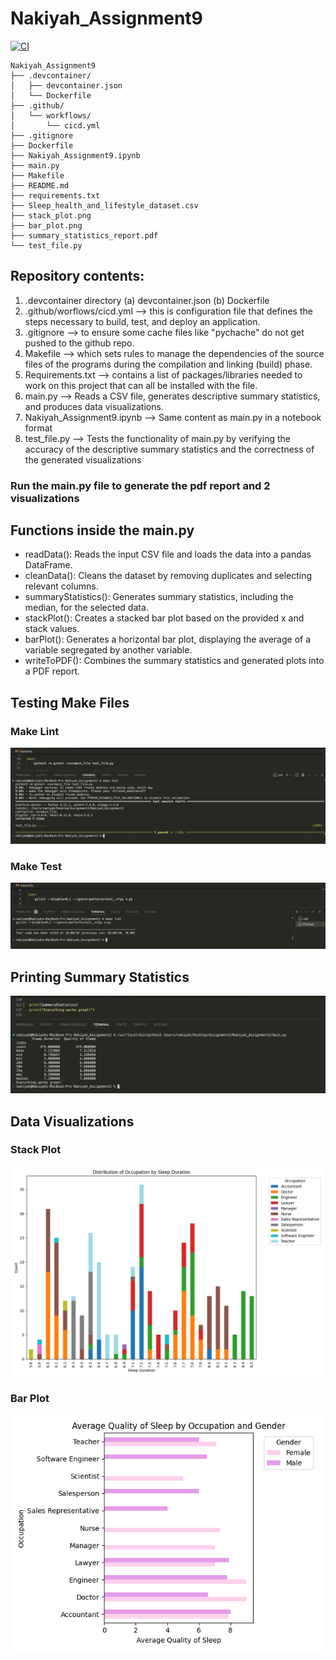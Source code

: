 # Nakiyah_Assignment9

[![CI](https://github.com/Nakiyah24/Nakiyah_Assignment9/actions/workflows/cicd.yml/badge.svg)](https://github.com/Nakiyah24/Nakiyah_Assignment9/actions/workflows/cicd.yml)

```
Nakiyah_Assignment9
├── .devcontainer/
│   ├── devcontainer.json
│   └── Dockerfile
├── .github/
│   └── workflows/
│       └── cicd.yml
├── .gitignore
├── Dockerfile
├── Nakiyah_Assignment9.ipynb
├── main.py
├── Makefile
├── README.md
├── requirements.txt
├── Sleep_health_and_lifestyle_dataset.csv
├── stack_plot.png
├── bar_plot.png
├── summary_statistics_report.pdf
└── test_file.py
```

## Repository contents:
1. .devcontainer directory (a) devcontainer.json (b) Dockerfile
2. .github/worflows/cicd.yml --> this is configuration file that defines the steps necessary to build, test, and deploy an application.
3. .gitignore --> to ensure some cache files like "pychache" do not get pushed to the github repo.
4. Makefile --> which sets rules to manage the dependencies of the source files of the programs during the compilation and linking (build) phase.
5. Requirements.txt --> contains a list of packages/libraries needed to work on this project that can all be installed with the file.
6. main.py --> Reads a CSV file, generates descriptive summary statistics, and produces data visualizations.
7. Nakiyah_Assignment9.ipynb --> Same content as main.py in a notebook format
7. test_file.py --> Tests the functionality of main.py by verifying the accuracy of the descriptive summary statistics and the correctness of the generated visualizations
### Run the main.py file to generate the pdf report and 2 visualizations


## Functions inside the main.py
- readData(): Reads the input CSV file and loads the data into a pandas DataFrame.
- cleanData(): Cleans the dataset by removing duplicates and selecting relevant columns.
- summaryStatistics(): Generates summary statistics, including the median, for the selected data.
- stackPlot(): Creates a stacked bar plot based on the provided x and stack values.
- barPlot(): Generates a horizontal bar plot, displaying the average of a variable segregated by another variable.
- writeToPDF(): Combines the summary statistics and generated plots into a PDF report.


## Testing Make Files
### Make Lint
![Make Lint](misc/MakeLint.png)

### Make Test
![Make Test](misc/MakeTest.png)


## Printing Summary Statistics
![Summary Statistics](misc/SummaryStats.png)


## Data Visualizations
### Stack Plot
![Stack Graph](misc/StackPlotGraph.png)

### Bar Plot
![Bar Graph](misc/BarPlotGraph.png)